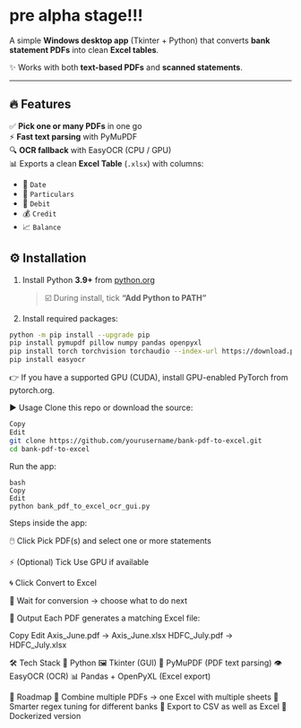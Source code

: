 # pre alpha stage!!! 

A simple **Windows desktop app** (Tkinter + Python) that converts **bank statement PDFs** into clean **Excel tables**.  

✨ Works with both **text-based PDFs** and **scanned statements**.  

---

## 🔥 Features  

✅ **Pick one or many PDFs** in one go  
⚡ **Fast text parsing** with PyMuPDF  
🔍 **OCR fallback** with EasyOCR (CPU / GPU)  
📊 Exports a clean **Excel Table** (`.xlsx`) with columns:  
- 📅 `Date`  
- 📝 `Particulars`  
- 💸 `Debit`  
- 💰 `Credit`  
- 📈 `Balance`  


## ⚙️ Installation  

1. Install Python **3.9+** from [python.org](https://www.python.org/downloads/)  
   > ☑️ During install, tick **“Add Python to PATH”**  

2. Install required packages:  

```bash
python -m pip install --upgrade pip
pip install pymupdf pillow numpy pandas openpyxl
pip install torch torchvision torchaudio --index-url https://download.pytorch.org/whl/cpu
pip install easyocr


```
👉 If you have a supported GPU (CUDA), install GPU-enabled PyTorch from pytorch.org. 


▶️ Usage
Clone this repo or download the source:


```bash
Copy
Edit
git clone https://github.com/yourusername/bank-pdf-to-excel.git
cd bank-pdf-to-excel
```
Run the app:

```
bash
Copy
Edit
python bank_pdf_to_excel_ocr_gui.py
```

Steps inside the app:

🖱️ Click Pick PDF(s) and select one or more statements

⚡ (Optional) Tick Use GPU if available

🌀 Click Convert to Excel

🎉 Wait for conversion → choose what to do next

📂 Output
Each PDF generates a matching Excel file:

Copy
Edit
Axis_June.pdf   →   Axis_June.xlsx
HDFC_July.pdf   →   HDFC_July.xlsx

🛠️ Tech Stack 
🐍 Python
🖼️ Tkinter (GUI)
📖 PyMuPDF (PDF text parsing)
👁️ EasyOCR (OCR)
📊 Pandas + OpenPyXL (Excel export)

🚧 Roadmap
 📑 Combine multiple PDFs → one Excel with multiple sheets
 🔧 Smarter regex tuning for different banks
 📂 Export to CSV as well as Excel
 🐳 Dockerized version

